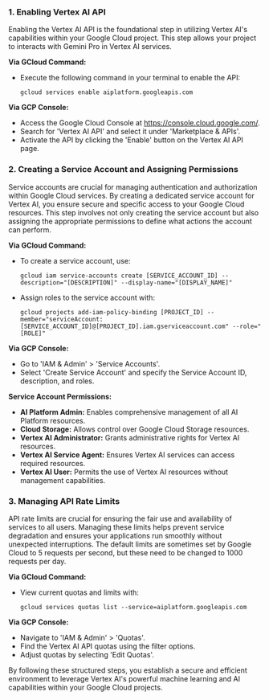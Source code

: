

### 1. Enabling Vertex AI API
Enabling the Vertex AI API is the foundational step in utilizing Vertex AI's capabilities within your Google Cloud project. This step allows your project to interacts with Gemini Pro in Vertex AI services.

**Via GCloud Command:**
- Execute the following command in your terminal to enable the API:
  ```
  gcloud services enable aiplatform.googleapis.com
  ```

**Via GCP Console:**
- Access the Google Cloud Console at https://console.cloud.google.com/.
- Search for 'Vertex AI API' and select it under 'Marketplace & APIs'.
- Activate the API by clicking the 'Enable' button on the Vertex AI API page.

### 2. Creating a Service Account and Assigning Permissions
Service accounts are crucial for managing authentication and authorization within Google Cloud services. By creating a dedicated service account for Vertex AI, you ensure secure and specific access to your Google Cloud resources. This step involves not only creating the service account but also assigning the appropriate permissions to define what actions the account can perform.

**Via GCloud Command:**
- To create a service account, use:
  ```
  gcloud iam service-accounts create [SERVICE_ACCOUNT_ID] --description="[DESCRIPTION]" --display-name="[DISPLAY_NAME]"
  ```
- Assign roles to the service account with:
  ```
  gcloud projects add-iam-policy-binding [PROJECT_ID] --member="serviceAccount:[SERVICE_ACCOUNT_ID]@[PROJECT_ID].iam.gserviceaccount.com" --role="[ROLE]"
  ```

**Via GCP Console:**
- Go to 'IAM & Admin' > 'Service Accounts'.
- Select 'Create Service Account' and specify the Service Account ID, description, and roles.

**Service Account Permissions:**
- **AI Platform Admin:** Enables comprehensive management of all AI Platform resources.
- **Cloud Storage:** Allows control over Google Cloud Storage resources.
- **Vertex AI Administrator:** Grants administrative rights for Vertex AI resources.
- **Vertex AI Service Agent:** Ensures Vertex AI services can access required resources.
- **Vertex AI User:** Permits the use of Vertex AI resources without management capabilities.

### 3. Managing API Rate Limits
API rate limits are crucial for ensuring the fair use and availability of services to all users. Managing these limits helps prevent service degradation and ensures your applications run smoothly without unexpected interruptions.  The default limits are sometimes set by Google Cloud to 5 requests per second, but these need to be changed to 1000 requests per day.

**Via GCloud Command:**
- View current quotas and limits with:
  ```
  gcloud services quotas list --service=aiplatform.googleapis.com
  ```

**Via GCP Console:**
- Navigate to 'IAM & Admin' > 'Quotas'.
- Find the Vertex AI API quotas using the filter options.
- Adjust quotas by selecting 'Edit Quotas'.

By following these structured steps, you establish a secure and efficient environment to leverage Vertex AI's powerful machine learning and AI capabilities within your Google Cloud projects.